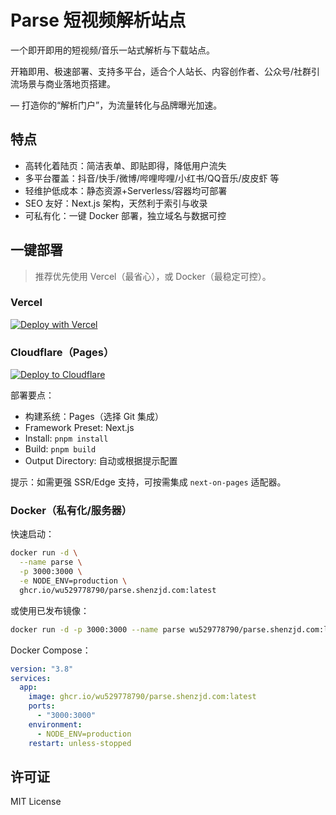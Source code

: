 # Parse 短视频解析站点

一个即开即用的短视频/音乐一站式解析与下载站点。

开箱即用、极速部署、支持多平台，适合个人站长、内容创作者、公众号/社群引流场景与商业落地页搭建。

— 打造你的“解析门户”，为流量转化与品牌曝光加速。

## 特点

- 高转化着陆页：简洁表单、即贴即得，降低用户流失
- 多平台覆盖：抖音/快手/微博/哔哩哔哩/小红书/QQ音乐/皮皮虾 等
- 轻维护低成本：静态资源+Serverless/容器均可部署
- SEO 友好：Next.js 架构，天然利于索引与收录
- 可私有化：一键 Docker 部署，独立域名与数据可控

## 一键部署

> 推荐优先使用 Vercel（最省心），或 Docker（最稳定可控）。

### Vercel

[![Deploy with Vercel](https://vercel.com/button)](https://vercel.com/new/clone?repository-url=https%3A%2F%2Fgithub.com%2Fwu529778790%2Fparse.shenzjd.com&project-name=parse&repository-name=parse.shenzjd.com)

### Cloudflare（Pages）

[![Deploy to Cloudflare](https://deploy.workers.cloudflare.com/button)](https://deploy.workers.cloudflare.com/?url=https%3A%2F%2Fgithub.com%2Fwu529778790%2Fparse.shenzjd.com)

部署要点：

- 构建系统：Pages（选择 Git 集成）
- Framework Preset: Next.js
- Install: `pnpm install`
- Build: `pnpm build`
- Output Directory: 自动或根据提示配置

提示：如需更强 SSR/Edge 支持，可按需集成 `next-on-pages` 适配器。

### Docker（私有化/服务器）

快速启动：

```bash
docker run -d \
  --name parse \
  -p 3000:3000 \
  -e NODE_ENV=production \
  ghcr.io/wu529778790/parse.shenzjd.com:latest
```

或使用已发布镜像：

```bash
docker run -d -p 3000:3000 --name parse wu529778790/parse.shenzjd.com:latest
```

Docker Compose：

```yaml
version: "3.8"
services:
  app:
    image: ghcr.io/wu529778790/parse.shenzjd.com:latest
    ports:
      - "3000:3000"
    environment:
      - NODE_ENV=production
    restart: unless-stopped
```

## 许可证

MIT License
